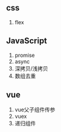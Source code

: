 ## css

1. flex

## JavaScript

1. promise
2. async
3. 深拷贝/浅拷贝
4. 数组去重

## vue

1. vue父子组件传参
2. vuex
3. 递归组件
